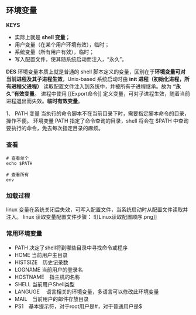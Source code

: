 ## 环境变量
**KEYS**
- 实际上就是 **shell 变量**；
- 用户变量（在某个用户环境有效），临时；
- 系统变量（所有用户有效），临时；
- 写入配置文件，使其随系统启动而注入，“永久”。

**DES**
环境变量本质上就是普通的 shell 脚本定义的变量，区别在于**环境变量可对当前进程及其子进程生效**，Unix-based 系统启动时由 **init 进程（初始化进程，所有进程父进程）** 读取配置文件注入到系统中，并被所有子进程继承。故为 **“永久”有效变量**。
进程中使用 [[Export命令]] 定义变量，可对子进程生效，随着当前进程退出而失效。**临时有效变量**。

1、 PATH 变量
当执行的命令脚本不在当前目录下时，需要指定脚本命令的目录，操作不便。
环境变量 PATH 指定了命令查询的目录，shell 将会在 $PATH 中查询要执行的命令，免去每次指定目录的麻烦。

### 查看
```
# 查看单个
echo $PATH

# 查看所有
env
```

### 加载过程
linux 变量在系统关闭后失效，可写入配置文件，当系统启动时从配置文件读取并注入。
linux 读取变量配置文件步骤：
![[Linux读取配置顺序.png]]

### 常用环境变量
- PATH 决定了shell将到哪些目录中寻找命令或程序   
- HOME 当前用户主目录   
- HISTSIZE　历史记录数   
- LOGNAME 当前用户的登录名   
- HOSTNAME　指主机的名称   
- SHELL 当前用户Shell类型   
- LANGUGE 　语言相关的环境变量，多语言可以修改此环境变量   
- MAIL　当前用户的邮件存放目录   
- PS1　基本提示符，对于root用户是#，对于普通用户是$